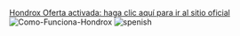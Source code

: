 <a href="http://hondrox-es.doctorpix.com/l" target="_blank">Hondrox Oferta activada: haga clic aquí para ir al sitio oficial</a>
![Como-Funciona-Hondrox](https://user-images.githubusercontent.com/91243149/134494460-e5492e01-458a-476d-95c0-6e3959f15126.png)
![spenish](https://user-images.githubusercontent.com/91243149/134494646-80fb4f72-a1c9-46da-872a-383bc9192fc3.png)
